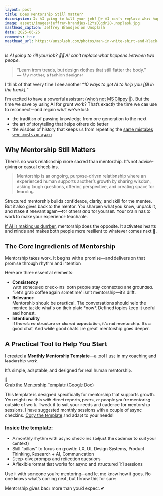 ```yaml
---
layout: post
title: Does Mentorship Still matter?
description: Is AI going to kill your job? 🤷‍♂️ AI can’t replace what happens between two people.
image: assets/images/jeffrey-brandjes-12YsDGgdr28-unsplash.jpg
masthead_caption: Jeffrey Brandjes on Unsplash
date: 2025-06-26
comments: true
masthead_url: https://unsplash.com/photos/man-in-white-shirt-and-black-shorts-jumping-on-skateboard-12YsDGgdr28
---
```

_Is AI going to kill your job? 🤷‍♂️ AI can’t replace what happens between two people._
> “Learn from trends, but design clothes that still flatter the body.”  
> — My mother, a fashion designer

I think of that every time I see another *“10 ways to get AI to help you [fill in the blank].”*

I’m excited to have a powerful assistant ([who’s not MS Clippy](https://www.command.ai/blog/what-clippy-taught-us-all/) 📎). But the time we save by using AI for grunt work? That’s exactly the time we can use to reconnect—and regain what we’ve lost:

- the tradition of passing knowledge from one generation to the next  
- the art of storytelling that helps others do better  
- the wisdom of history that keeps us from repeating the [same mistakes over and over again](https://archive.ph/lqq8e)   

## Why Mentorship Still Matters

There’s no work relationship more sacred than mentorship. It’s not advice-giving or casual check-ins.

> Mentorship is an ongoing, purpose-driven relationship where an experienced human supports another’s growth by sharing wisdom, asking tough questions, offering perspective, and creating space for learning.

Structured mentorship builds confidence, clarity, and skill for the mentee. But it also gives back to the mentor. You sharpen what you know, unpack it, and make it relevant again—for others *and* for yourself. Your brain has to work to make your experience teachable.

[If AI is making us dumber](https://www.vice.com/en/article/ai-is-making-us-dumber-shocker/), mentorship does the opposite. It activates hearts and minds and makes both people more resilient to whatever comes next 🤖.

## The Core Ingredients of Mentorship

Mentorship takes work. It begins with a promise—and delivers on that promise through rhythm and intention.

Here are three essential elements:
<ul>
<li><b>Consistency</b> <br/>  
With scheduled check-ins, both people stay connected and grounded. “Let’s grab coffee again sometime” isn’t mentorship—it’s drift.
</li>
<li><b>Relevance</b>  <br />
Mentorship should be practical. The conversations should help the mentee tackle what's on their plate *now*. Defined topics keep it useful and honest.</li>
<li><b>Intentionality</b>  <br />
If there’s no structure or shared expectation, it’s not mentorship. It’s a good chat. And while good chats are great, mentorship goes deeper.</li>
</ul>

## A Practical Tool to Help You Start

I created a **Monthly Mentorship Template**—a tool I use in my coaching and leadership work.

It’s simple, adaptable, and designed for real human mentorship.
<div class="alert-warning">
  <div class="icon">📎</div>
  <div class="content">
    <div class="title"> <a href="https://docs.google.com/document/d/1JlLRIG4jXRwv2t163da6evLNTcdYDqrjxu-OJBZ2zsQ/edit?usp=sharing" target="_blank" rel="noopener noreferrer">
  Grab the Mentorship Template (Google Doc)
</a></div>
    <p> This template is designed specifically for mentorship that supports growth. You might use this with direct reports, peers, or people you're mentoring outside of work. Tweak it to suit your needs and cadence for mentorship sessions. I have suggested monthly sessions with a couple of async checkins. <a href="https://docs.google.com/document/d/1JlLRIG4jXRwv2t163da6evLNTcdYDqrjxu-OJBZ2zsQ/edit?usp=sharing" target="_blank" rel="noopener noreferrer">Copy the template</a> and adapt to your needs!
    </p>
    </div>
    </div>


### Inside the template:

- A monthly rhythm with async check-ins (adjust the cadence to suit your context)  
- Skill “pillars” to focus on growth: UX, UI, Design Systems, Product Thinking, Research + AI, Communication  
- Deep-dive prompts and reflection questions  
- A flexible format that works for async and structured 1:1 sessions  

Use it with someone you’re mentoring—and let me know how it goes. No one knows what’s coming next, but I know this for sure:

Mentorship gives back more than you’d expect. 💕